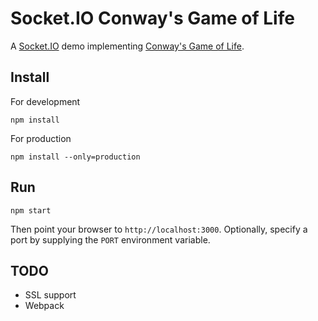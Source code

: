 # Socket.IO Conway's Game of Life
A [Socket.IO](https://socket.io/) demo implementing [Conway's Game of Life](https://en.wikipedia.org/wiki/Conway%27s_Game_of_Life).


## Install
For development
```
npm install
```

For production
```
npm install --only=production
```


## Run
```
npm start
```
Then point your browser to `http://localhost:3000`. Optionally, specify a port by
supplying the `PORT` environment variable.


## TODO
- SSL support
- Webpack
